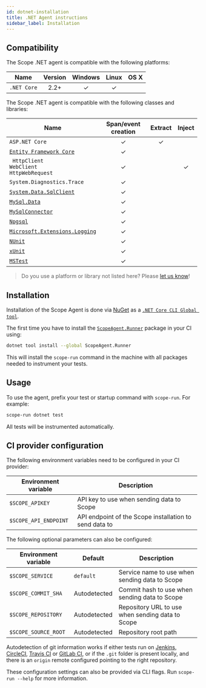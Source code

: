 ```yaml
---
id: dotnet-installation
title: .NET Agent instructions
sidebar_label: Installation
---
```



## Compatibility

The Scope .NET agent is compatible with the following platforms:

| Name        | Version | Windows | Linux | OS X |
|-------------|:-------:|:-------:|:-----:|:----:|
| `.NET Core` |   2.2+  |    ✓    |   ✓   |      |

The Scope .NET agent is compatible with the following classes and libraries:

| Name                                                                                          | Span/event creation | Extract | Inject |
|-----------------------------------------------------------------------------------------------|:-------------------:|:-------:|:------:|
| `ASP.NET Core`                                                                                |          ✓          |    ✓    |        |
| [`Entity Framework Core`](https://www.nuget.org/packages/Microsoft.EntityFrameworkCore/)      |          ✓          |         |        |
| ` HttpClient`<br/>`WebClient`<br/>`HttpWebRequest`                                            |          ✓          |         |    ✓   |
| `System.Diagnostics.Trace`                                                                    |          ✓          |         |        |
| [`System.Data.SqlClient`](https://www.nuget.org/packages/System.Data.SqlClient/)              |          ✓          |         |        |
| [`MySql.Data`](https://www.nuget.org/packages/MySql.Data/)                                    |          ✓          |         |        |
| [`MySqlConnector`](https://www.nuget.org/packages/MySqlConnector/)                            |          ✓          |         |        |
| [`Npgsql`](https://www.nuget.org/packages/Npgsql/)                                            |          ✓          |         |        |
| [`Microsoft.Extensions.Logging`](https://www.nuget.org/packages/Microsoft.Extensions.Logging) |          ✓          |         |        |
| [`NUnit`](https://www.nuget.org/packages/NUnit/)                                              |          ✓          |         |        |
| [`xUnit`](https://www.nuget.org/packages/xunit/)                                              |          ✓          |         |        |
| [`MSTest`](https://www.nuget.org/packages/MSTest.TestFramework/)                              |          ✓          |         |        |

> Do you use a platform or library not listed here? Please [let us know](https://home.codescope.com/goto/support)!

## Installation

Installation of the Scope Agent is done via [NuGet](https://www.nuget.org/) as a [`.NET Core CLI Global tool`](https://docs.microsoft.com/en-us/dotnet/core/tools/global-tools).

The first time you have to install the [`ScopeAgent.Runner`](https://www.nuget.org/packages/ScopeAgent.Runner/) package in your CI using:

```bash
dotnet tool install --global ScopeAgent.Runner
```

This will install the `scope-run` command in the machine with all packages needed to instrument your tests.

## Usage

To use the agent, prefix your test or startup command with `scope-run`. For example:

```bash
scope-run dotnet test
```

All tests will be instrumented automatically.


## CI provider configuration

The following environment variables need to be configured in your CI provider:

| Environment variable  | Description                                            |
|-----------------------|--------------------------------------------------------|
| `$SCOPE_APIKEY`       | API key to use when sending data to Scope              |
| `$SCOPE_API_ENDPOINT` | API endpoint of the Scope installation to send data to |


The following optional parameters can also be configured:

| Environment variable | Default      | Description                                      |
|----------------------|--------------|--------------------------------------------------|
| `$SCOPE_SERVICE`     | `default`    | Service name to use when sending data to Scope   |
| `$SCOPE_COMMIT_SHA`  | Autodetected | Commit hash to use when sending data to Scope    |
| `$SCOPE_REPOSITORY`  | Autodetected | Repository URL to use when sending data to Scope |
| `$SCOPE_SOURCE_ROOT` | Autodetected | Repository root path                             |

Autodetection of git information works if either tests run on [Jenkins](https://jenkins.io/), 
[CircleCI](https://circleci.com/), [Travis CI](https://travis-ci.com/) or [GitLab CI](https://about.gitlab.com/), 
or if the `.git` folder is present locally, and there is an `origin` remote configured pointing to the right repository.

These configuration settings can also be provided via CLI flags. Run `scope-run --help` for more information.
